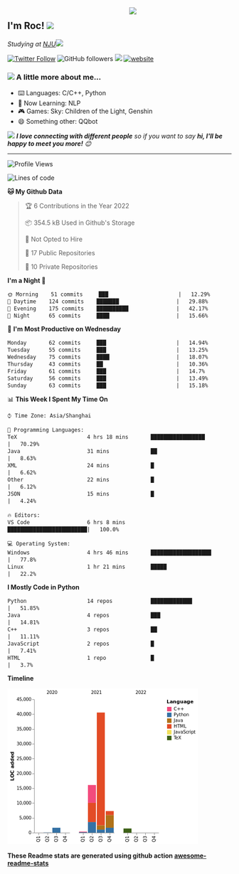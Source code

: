 <img align='right' src="https://media.giphy.com/media/M9gbBd9nbDrOTu1Mqx/giphy.gif" width="230">
<h2>I'm Roc! <img src="https://media.giphy.com/media/12oufCB0MyZ1Go/giphy.gif" width="50"></h2>
<p><em>Studying at <a href="http://www.nju.edu.cn">NJU</a><img src="https://media.giphy.com/media/WUlplcMpOCEmTGBtBW/giphy.gif" width="50"> 
</em></p>

[![Twitter Follow](https://img.shields.io/twitter/follow/Roc78862980?label=Follow)](https://twitter.com/intent/follow?screen_name=Roc78862980)
![GitHub followers](https://img.shields.io/github/followers/roc136?label=Follow&style=social)
![](https://visitor-badge.glitch.me/badge?page_id=Roc136.Roc136)
[![website](https://img.shields.io/badge/Website-46a2f1.svg?&style=flat-square&logo=Google-Chrome&logoColor=white&link=https://blog.roc136.top)](https://blog.roc136.top)
<!-- ![Waka Readme](https://github.com/anmol098/anmol098/workflows/Waka%20Readme/badge.svg) -->
<!-- [![Linkedin: anmol](https://img.shields.io/badge/-anmol-blue?style=flat-square&logo=Linkedin&logoColor=white&link=https://www.linkedin.com/in/anmol-p-singh/)](https://www.linkedin.com/in/anmol-p-singh/) -->

### <img src="https://media.giphy.com/media/VgCDAzcKvsR6OM0uWg/giphy.gif" width="50"> A little more about me...  

- ⌨️ Languages: C/C++, Python
- 🌱 Now Learning: NLP
- 🎮 Games: Sky: Children of the Light, Genshin
- 😄 Something other: QQbot

<img src="https://media.giphy.com/media/LnQjpWaON8nhr21vNW/giphy.gif" width="60"> <em><b>I love connecting with different people</b> so if you want to say <b>hi, I'll be happy to meet you more!</b> 😊</em>

---
<!--START_SECTION:waka-->
![Profile Views](http://img.shields.io/badge/Profile%20Views-15-blue)

![Lines of code](https://img.shields.io/badge/From%20Hello%20World%20I%27ve%20Written-67408%20lines%20of%20code-blue)

**🐱 My Github Data** 

> 🏆 6 Contributions in the Year 2022
 > 
> 📦 354.5 kB Used in Github's Storage 
 > 
> 🚫 Not Opted to Hire
 > 
> 📜 17 Public Repositories 
 > 
> 🔑 10 Private Repositories  
 > 
**I'm a Night 🦉** 

```text
🌞 Morning    51 commits     ███                      |   12.29% 
🌆 Daytime    124 commits    ███████                  |   29.88% 
🌃 Evening    175 commits    ██████████               |   42.17% 
🌙 Night      65 commits     ████                     |   15.66%

```
📅 **I'm Most Productive on Wednesday** 

```text
Monday       62 commits     ███                      |   14.94% 
Tuesday      55 commits     ███                      |   13.25% 
Wednesday    75 commits     ████                     |   18.07% 
Thursday     43 commits     ██                       |   10.36% 
Friday       61 commits     ███                      |   14.7% 
Saturday     56 commits     ███                      |   13.49% 
Sunday       63 commits     ███                      |   15.18%

```


📊 **This Week I Spent My Time On** 

```text
⌚︎ Time Zone: Asia/Shanghai

💬 Programming Languages: 
TeX                      4 hrs 18 mins       █████████████████        |   70.29% 
Java                     31 mins             ██                       |   8.63% 
XML                      24 mins             █                        |   6.62% 
Other                    22 mins             █                        |   6.12% 
JSON                     15 mins             █                        |   4.24%

🔥 Editors: 
VS Code                  6 hrs 8 mins        █████████████████████████|   100.0%

💻 Operating System: 
Windows                  4 hrs 46 mins       ███████████████████      |   77.8% 
Linux                    1 hr 21 mins        █████                    |   22.2%

```

**I Mostly Code in Python** 

```text
Python                   14 repos            █████████████            |   51.85% 
Java                     4 repos             ███                      |   14.81% 
C++                      3 repos             ██                       |   11.11% 
JavaScript               2 repos             █                        |   7.41% 
HTML                     1 repo              █                        |   3.7%

```


**Timeline**

![Chart not found](https://raw.githubusercontent.com/Roc136/Roc136/master/charts/bar_graph.png) 


<!--END_SECTION:waka-->

**These Readme stats are generated using github action [awesome-readme-stats](https://github.com/Roc136/waka-readme-stats)**
